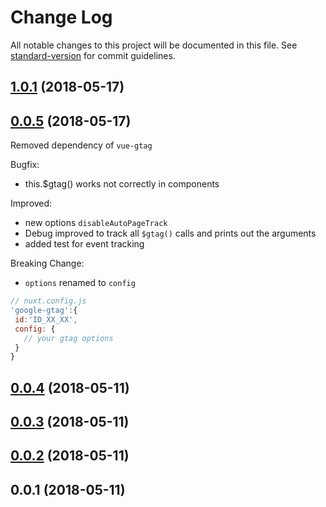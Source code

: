 # Change Log

All notable changes to this project will be documented in this file. See [standard-version](https://github.com/conventional-changelog/standard-version) for commit guidelines.

<a name="1.0.1"></a>
## [1.0.1](https://github.com/https://github.com/nuxt-community/google-gtag/compare/v0.0.5...v1.0.1) (2018-05-17)



<a name="0.0.5"></a>
## [0.0.5](https://github.com/https://github.com/nuxt-community/google-gtag/compare/v0.0.4...v0.0.5) (2018-05-17)
Removed dependency of `vue-gtag`

Bugfix: 
* this.$gtag() works not correctly in components

Improved:
* new options `disableAutoPageTrack`
* Debug improved to track all `$gtag()` calls and prints out the arguments
* added test for event tracking

Breaking Change:

* `options` renamed to `config`
```js
// nuxt.config.js
'google-gtag':{
 id:'ID_XX_XX',
 config: {
   // your gtag options
 }
}
```
<a name="0.0.4"></a>
## [0.0.4](https://github.com/https://github.com/nuxt-community/google-gtag/compare/v0.0.3...v0.0.4) (2018-05-11)



<a name="0.0.3"></a>
## [0.0.3](https://github.com/https://github.com/nuxt-community/google-gtag/compare/v0.0.2...v0.0.3) (2018-05-11)



<a name="0.0.2"></a>
## [0.0.2](https://github.com/https://github.com/nuxt-community/google-gtag/compare/v0.0.1...v0.0.2) (2018-05-11)



<a name="0.0.1"></a>
## 0.0.1 (2018-05-11)
